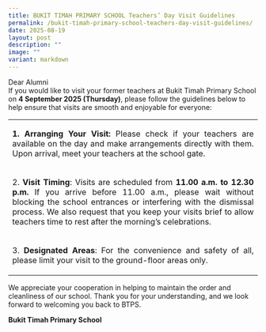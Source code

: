 ```yaml
---
title: BUKIT TIMAH PRIMARY SCHOOL Teachers’ Day Visit Guidelines
permalink: /bukit-timah-primary-school-teachers-day-visit-guidelines/
date: 2025-08-19
layout: post
description: ""
image: ""
variant: markdown
---
```

<p>Dear Alumni
<br>If you would like to visit your former teachers at Bukit Timah Primary
School on <strong>4 September 2025 (Thursday)</strong>, please follow the
guidelines below to help ensure that visits are smooth and enjoyable for
everyone:
<br>
</p>
<table style="minWidth: 25px">
<colgroup>
<col>
</colgroup>
<tbody>
<tr>
<td style="text-align: justify;" rowspan="1" colspan="1">    
<p><strong>1. Arranging Your Visit: </strong>Please check if your teachers
are available on the day and make arrangements directly with them. Upon
arrival, meet your teachers at the school gate.</p>
</td>
</tr>
<tr>
<td style="text-align: justify;" rowspan="1" colspan="1">
<p>2. <strong>Visit Timing</strong>: Visits are scheduled from <strong>11.00 a.m. to 12.30 p.m.</strong> If
you arrive before 11.00 a.m., please wait without blocking the school entrances
or interfering with the dismissal process. We also request that you keep
your visits brief to allow teachers time to rest after the morning’s celebrations.</p>
</td>
</tr>
<tr>
<td style="text-align: justify;" rowspan="1" colspan="1">
<p>3. <strong>Designated Areas</strong>: For the convenience and safety of
all, please limit your visit to the ground-floor areas only.</p>
</td>
</tr>
</tbody>
</table>
<p>We appreciate your cooperation in helping to maintain the order and cleanliness
of our school. Thank you for your understanding, and we look forward to
welcoming you back to BTPS.</p>
<p><strong>Bukit Timah Primary School</strong>
</p>